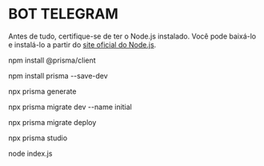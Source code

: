 # BOT TELEGRAM

Antes de tudo, certifique-se de ter o Node.js instalado. Você pode baixá-lo e instalá-lo a partir do [site oficial do Node.js](https://nodejs.org/).

<!-- Comando para instalar @prisma/client -->
npm install @prisma/client

<!-- Comando para instalar prisma como dependência de desenvolvimento -->
npm install prisma --save-dev

<!-- Comando para gerar os arquivos do Prisma -->
npx prisma generate

<!-- Comando para criar uma nova migration com nome 'initial' -->
npx prisma migrate dev --name initial

<!-- Comando para aplicar todas as migrações pendentes -->
npx prisma migrate deploy

<!-- Comando para iniciar Prisma Studio -->
npx prisma studio

<!-- Comando para iniciar o bot -->
node index.js

